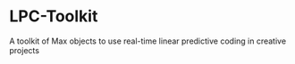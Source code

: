 # LPC-Toolkit
A toolkit of Max objects to use real-time linear predictive coding in creative projects
